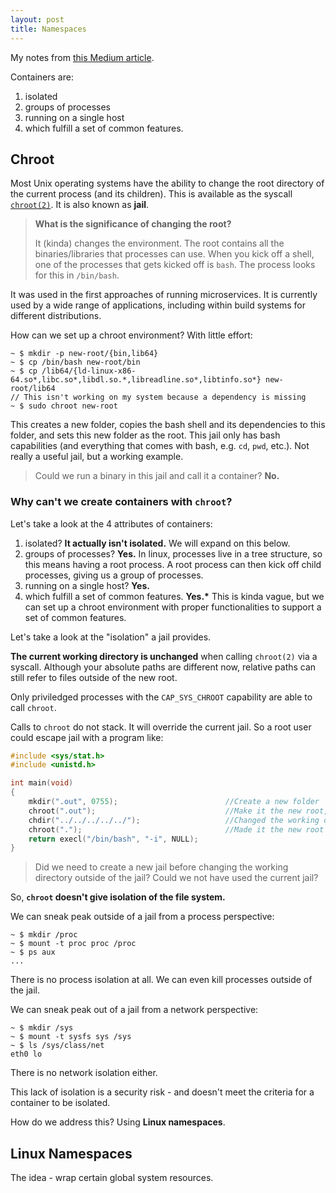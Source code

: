```yaml
---
layout: post
title: Namespaces
---
```


My notes from [this Medium article](https://medium.com/@saschagrunert/demystifying-containers-part-i-kernel-space-2c53d6979504).

Containers are:

1. isolated
1. groups of processes
1. running on a single host
1. which fulfill a set of common features.

## Chroot

Most Unix operating systems have the ability to change the root directory of the current process (and its children). This is available as the syscall [`chroot(2)`](https://man7.org/linux/man-pages/man2/chroot.2.html). It is also known as **jail**.

> **What is the significance of changing the root?**
>
> It (kinda) changes the environment. The root contains all the binaries/libraries that processes can use. When you kick off a shell, one of the processes that gets kicked off is `bash`. The process looks for this in `/bin/bash`.

It was used in the first approaches of running microservices. It is currently used by a wide range of applications, including within build systems for different distributions.

How can we set up a chroot environment? With little effort:

```console
~ $ mkdir -p new-root/{bin,lib64}
~ $ cp /bin/bash new-root/bin
~ $ cp /lib64/{ld-linux-x86-64.so*,libc.so*,libdl.so.*,libreadline.so*,libtinfo.so*} new-root/lib64
// This isn't working on my system because a dependency is missing
~ $ sudo chroot new-root
```

This creates a new folder, copies the bash shell and its dependencies to this folder, and sets this new folder as the root. This jail only has bash capabilities (and everything that comes with bash, e.g. `cd`, `pwd`, etc.). Not really a useful jail, but a working example.

> Could we run a binary in this jail and call it a container? **No.**

### Why can't we create containers with `chroot`?

Let's take a look at the 4 attributes of containers:

1. isolated? **It actually isn't isolated.** We will expand on this below.
1. groups of processes? **Yes.** In linux, processes live in a tree structure, so this means having a root process. A root process can then kick off child processes, giving us a group of processes.
1. running on a single host? **Yes.**
1. which fulfill a set of common features. **Yes.\*** This is kinda vague, but we can set up a chroot environment with proper functionalities to support a set of common features.

Let's take a look at the "isolation" a jail provides.

**The current working directory is unchanged** when calling `chroot(2)` via a syscall. Although your absolute paths are different now, relative paths can still refer to files outside of the new root.

Only priviledged processes with the `CAP_SYS_CHROOT` capability are able to call `chroot`.

Calls to `chroot` do not stack. It will override the current jail. So a root user could escape jail with a program like:

```c
#include <sys/stat.h>
#include <unistd.h>

int main(void)
{
    mkdir(".out", 0755);                        //Create a new folder
    chroot(".out");                             //Make it the new root, removing the old jail
    chdir("../../../../../");                   //Changed the working directory to a location outside of the jail
    chroot(".");                                //Made it the new root
    return execl("/bin/bash", "-i", NULL);
}
```

> Did we need to create a new jail before changing the working directory outside of the jail? Could we not have used the current jail?

So, **`chroot` doesn't give isolation of the file system.**

We can sneak peak outside of a jail from a process perspective:

```console
~ $ mkdir /proc
~ $ mount -t proc proc /proc
~ $ ps aux
...
```

There is no process isolation at all. We can even kill processes outside of the jail.

We can sneak peak out of a jail from a network perspective:

```console
~ $ mkdir /sys
~ $ mount -t sysfs sys /sys
~ $ ls /sys/class/net
eth0 lo
```

There is no network isolation either.

This lack of isolation is a security risk - and doesn't meet the criteria for a container to be isolated.

How do we address this? Using **Linux namespaces**.

## Linux Namespaces

The idea - wrap certain global system resources.